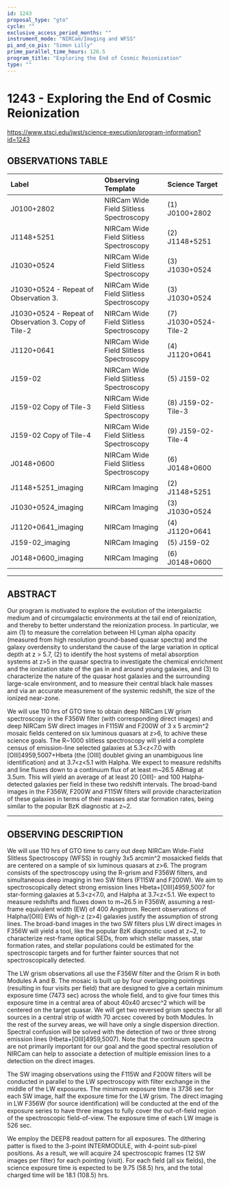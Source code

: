 ```yaml
---
id: 1243
proposal_type: "gto"
cycle: ""
exclusive_access_period_months: ""
instrument_mode: "NIRCam/Imaging and WFSS"
pi_and_co_pis: "Simon Lilly"
prime_parallel_time_hours: 126.5
program_title: "Exploring the End of Cosmic Reionization"
type: ""
---
```

# 1243 - Exploring the End of Cosmic Reionization
https://www.stsci.edu/jwst/science-execution/program-information?id=1243
## OBSERVATIONS TABLE
| Label                                     | Observing Template                   | Science Target          |
| :---------------------------------------- | :----------------------------------- | :---------------------- |
| J0100+2802                                | NIRCam Wide Field Slitless Spectroscopy | (1) J0100+2802          |
| J1148+5251                                | NIRCam Wide Field Slitless Spectroscopy | (2) J1148+5251          |
| J1030+0524                                | NIRCam Wide Field Slitless Spectroscopy | (3) J1030+0524          |
| J1030+0524 - Repeat of Observation 3.     | NIRCam Wide Field Slitless Spectroscopy | (3) J1030+0524          |
| J1030+0524 - Repeat of Observation 3. Copy of Tile-2 | NIRCam Wide Field Slitless Spectroscopy | (7) J1030+0524-Tile-2   |
| J1120+0641                                | NIRCam Wide Field Slitless Spectroscopy | (4) J1120+0641          |
| J159-02                                   | NIRCam Wide Field Slitless Spectroscopy | (5) J159-02             |
| J159-02 Copy of Tile-3                    | NIRCam Wide Field Slitless Spectroscopy | (8) J159-02-Tile-3      |
| J159-02 Copy of Tile-4                    | NIRCam Wide Field Slitless Spectroscopy | (9) J159-02-Tile-4      |
| J0148+0600                                | NIRCam Wide Field Slitless Spectroscopy | (6) J0148+0600          |
| J1148+5251_imaging                        | NIRCam Imaging                       | (2) J1148+5251          |
| J1030+0524_imaging                        | NIRCam Imaging                       | (3) J1030+0524          |
| J1120+0641_imaging                        | NIRCam Imaging                       | (4) J1120+0641          |
| J159-02_imaging                           | NIRCam Imaging                       | (5) J159-02             |
| J0148+0600_imaging                        | NIRCam Imaging                       | (6) J0148+0600          |

---

## ABSTRACT

Our program is motivated to explore the evolution of the intergalactic medium and of circumgalactic environments at the tail end of reionization, and thereby to better understand the reionization process. In particular, we aim (1) to measure the correlation between HI Lyman alpha opacity (measured from high resolution ground-based quasar spectra) and the galaxy overdensity to understand the cause of the large variation in optical depth at z > 5.7, (2) to identify the host systems of metal absorption systems at z>5 in the quasar spectra to investigate the chemical enrichment and the ionization state of the gas in and around young galaxies, and (3) to characterize the nature of the quasar host galaxies and the surrounding large-scale environment, and to measure their central black hale masses and via an accurate measurement of the systemic redshift, the size of the ionized near-zone.

We will use 110 hrs of GTO time to obtain deep NIRCam LW grism spectroscopy in the F356W filter (with corresponding direct images) and deep NIRCam SW direct images in F115W and F200W of 3 x 5 arcmin^2 mosaic fields centered on six luminous quasars at z>6, to achive these science goals. The R~1000 slitless spectroscopy will yield a complete census of emission-line selected galaxies at 5.3<z<7.0 with [OIII]4959,5007+Hbeta (the [OIII] doublet giving an unambiguous line identification) and at 3.7<z<5.1 with Halpha. We expect to measure redshifts and line fluxes down to a continuum flux of at least m~26.5 ABmag at 3.5um. This will yield an average of at least 20 [OIII]- and 100 Halpha-detected galaxies per field in these two redshift intervals. The broad-band images in the F356W, F200W and F115W filters will provide characterization of these galaxies in terms of their masses and star formation rates, being similar to the popular BzK diagnostic at z~2.

---

## OBSERVING DESCRIPTION

We will use 110 hrs of GTO time to carry out deep NIRCam Wide-Field Slitless Spectroscopy (WFSS) in roughly 3x5 arcmin^2 mosaicked fields that are centered on a sample of six luminous quasars at z>6. The program consists of the spectroscopy using the R-grism and F356W filters, and simultaneous deep imaging in two SW filters (F115W and F200W). We aim to spectroscopically detect strong emission lines Hbeta+[OIII]4959,5007 for star-forming galaxies at 5.3<z<7.0, and Halpha at 3.7<z<5.1. We expect to measure redshifts and fluxes down to m~26.5 in F356W, assuming a rest-frame equivalent width (EW) of 400 Angstrom. Recent observations of Halpha/[OIII] EWs of high-z (z>4) galaxies justify the assumption of strong lines. The broad-band images in the two SW filters plus LW direct images in F356W will yield a tool, like the popular BzK diagnostic used at z~2, to characterize rest-frame optical SEDs, from which stellar masses, star formation rates, and stellar populations could be estimated for the spectroscopic targets and for further fainter sources that not spectroscopically detected.

The LW grism observations all use the F356W filter and the Grism R in both Modules A and B. The mosaic is built up by four overlapping pointings (resulting in four visits per field) that are designed to give a certain minimum exposure time (7473 sec) across the whole field, and to give four times this exposure time in a central area of about 40x40 arcsec^2 which will be centered on the target quasar. We will get two reversed grism spectra for all sources in a central strip of width 70 arcsec covered by both Modules. In the rest of the survey areas, we will have only a single dispersion direction. Spectral confusion will be solved with the detection of two or three strong emission lines (Hbeta+[OIII]4959,5007). Note that the continuum spectra are not primarily important for our goal and the good spectral resolution of NIRCam can help to associate a detection of multiple emission lines to a detection on the direct images.

The SW imaging observations using the F115W and F200W filters will be conducted in parallel to the LW spectroscopy with filter exchange in the middle of the LW exposures. The minimum exposure time is 3736 sec for each SW image, half the exposure time for the LW grism. The direct imaging in LW F356W (for source identification) will be conducted at the end of the exposure series to have three images to fully cover the out-of-field region of the spectroscopic field-of-view. The exposure time of each LW image is 526 sec.

We employ the DEEP8 readout pattern for all exposures. The dithering patter is fixed to the 3-point INTERMODULE, with 4-point sub-pixel positions. As a result, we will acquire 24 spectroscopic frames (12 SW images per filter) for each pointing (visit). For each field (all six fields), the science exposure time is expected to be 9.75 (58.5) hrs, and the total charged time will be 18.1 (108.5) hrs.